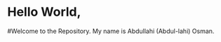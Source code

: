 # Hello World,
<en>#Welcome to the Repository.</en>
<en>My name is Abdullahi (Abdul-lahi) Osman.</en>
